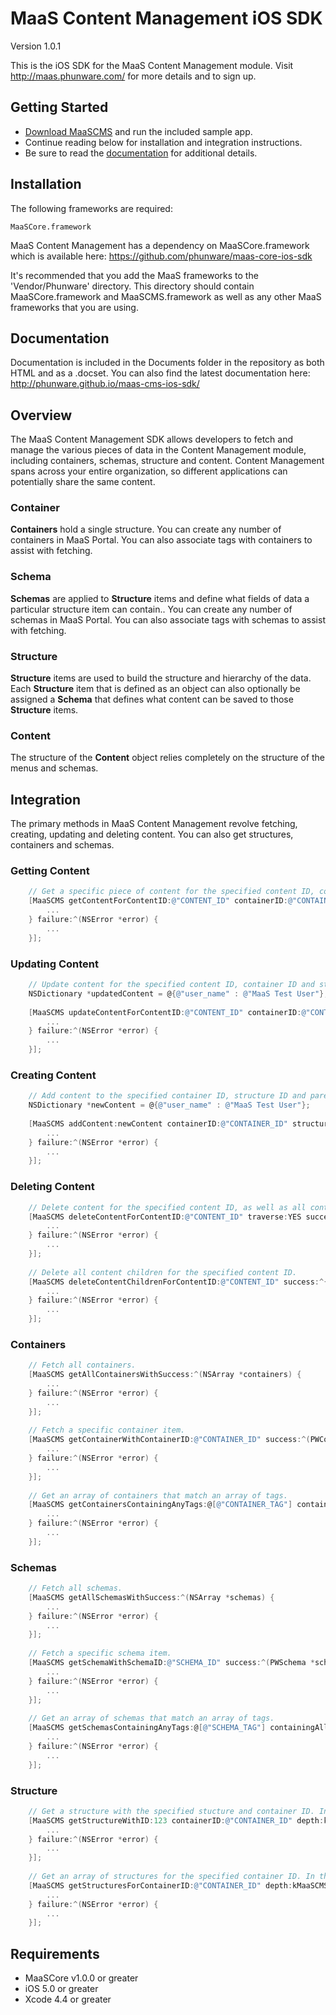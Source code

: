 MaaS Content Management iOS SDK
================

Version 1.0.1

This is the iOS SDK for the MaaS Content Management module. Visit http://maas.phunware.com/ for more details and to sign up.



Getting Started
---------------

- [Download MaaSCMS](https://github.com/phunware/maas-cms-ios-sdk/archive/master.zip) and run the included sample app.
- Continue reading below for installation and integration instructions.
- Be sure to read the [documentation](http://phunware.github.io/maas-cms-ios-sdk/) for additional details.



Installation
------------

The following frameworks are required:
````
MaaSCore.framework
````

MaaS Content Management has a dependency on MaaSCore.framework which is available here: https://github.com/phunware/maas-core-ios-sdk

It's recommended that you add the MaaS frameworks to the 'Vendor/Phunware' directory. This directory should contain MaaSCore.framework and MaaSCMS.framework  as well as any other MaaS frameworks that you are using.



Documentation
------------

Documentation is included in the Documents folder in the repository as both HTML and as a .docset. You can also find the latest documentation here: http://phunware.github.io/maas-cms-ios-sdk/



Overview
-----------

The MaaS Content Management SDK allows developers to fetch and manage the various pieces of data in the Content Management module, including containers, schemas, structure and content. Content Management spans across your entire organization, so different applications can potentially share the same content.


### Container

**Containers** hold a single structure. You can create any number of containers in MaaS Portal. You can also associate tags with containers to assist with fetching.

### Schema

**Schemas** are applied to **Structure** items and define what fields of data a particular structure item can contain.. You can create any number of schemas in MaaS Portal. You can also associate tags with schemas to assist with fetching.

### Structure

**Structure** items are used to build the structure and hierarchy of the data. Each **Structure** item that is defined as an object can also optionally be assigned a **Schema** that defines what content can be saved to those **Structure** items.

### Content

The structure of the **Content** object relies completely on the structure of the menus and schemas.



Integration
-----------

The primary methods in MaaS Content Management revolve fetching, creating, updating and deleting content. You can also get structures, containers and schemas.

### Getting Content

````objective-c
	// Get a specific piece of content for the specified content ID, container ID and structure ID. The contents are always returned as an NSDictionary object. It's recommended that you parse the dictionary into a model object.
    [MaaSCMS getContentForContentID:@"CONTENT_ID" containerID:@"CONTAINER_ID" structureID:123 success:^(NSDictionary *content) {
        ...
    } failure:^(NSError *error) {
        ...
    }];
````

### Updating Content

````objective-c
	// Update content for the specified content ID, container ID and structure ID. Any fields that are ommitted will maintain their previous values.
    NSDictionary *updatedContent = @{@"user_name" : @"MaaS Test User"};
    
    [MaaSCMS updateContentForContentID:@"CONTENT_ID" containerID:@"CONTAINER_ID" structureID:123 updatedContent:updatedContent success:^{
        ...
    } failure:^(NSError *error) {
        ...
    }];
````

### Creating Content

````objective-c
	// Add content to the specified container ID, structure ID and parent content ID. Ideally, the new content dictionary has all the fields as specified by the structure and schema. If not, the required fields will be created for you with empty values.
    NSDictionary *newContent = @{@"user_name" : @"MaaS Test User"};
    
    [MaaSCMS addContent:newContent containerID:@"CONTAINER_ID" structureID:123 parentContentID:@"PARENT_CONTENT_ID" success:^(NSString *newContentID) {
        ...
    } failure:^(NSError *error) {
        ...
    }];
````

### Deleting Content

````objective-c
	// Delete content for the specified content ID, as well as all content children.
    [MaaSCMS deleteContentForContentID:@"CONTENT_ID" traverse:YES success:^{
        ...
    } failure:^(NSError *error) {
        ...
    }];
    
    // Delete all content children for the specified content ID.
    [MaaSCMS deleteContentChildrenForContentID:@"CONTENT_ID" success:^{
        ...
    } failure:^(NSError *error) {
        ...
    }];

````

### Containers

````objective-c
	// Fetch all containers.
    [MaaSCMS getAllContainersWithSuccess:^(NSArray *containers) {
        ...
    } failure:^(NSError *error) {
        ...
    }];
    
    // Fetch a specific container item.
    [MaaSCMS getContainerWithContainerID:@"CONTAINER_ID" success:^(PWContainer *container) {
        ...
    } failure:^(NSError *error) {
        ...
    }];
    
    // Get an array of containers that match an array of tags.
    [MaaSCMS getContainersContainingAnyTags:@[@"CONTAINER_TAG"] containingAllTags:nil success:^(NSArray *containers) {
        ...
    } failure:^(NSError *error) {
        ...
    }];

````

### Schemas

````objective-c
	// Fetch all schemas.
    [MaaSCMS getAllSchemasWithSuccess:^(NSArray *schemas) {
        ...
    } failure:^(NSError *error) {
        ...
    }];
    
    // Fetch a specific schema item.
    [MaaSCMS getSchemaWithSchemaID:@"SCHEMA_ID" success:^(PWSchema *schema) {
        ...
    } failure:^(NSError *error) {
        ...
    }];
    
    // Get an array of schemas that match an array of tags.
    [MaaSCMS getSchemasContainingAnyTags:@[@"SCHEMA_TAG"] containingAllTags:nil success:^(NSArray *schemas) {
        ...
    } failure:^(NSError *error) {
        ...
    }];
````

### Structure

````objective-c
	// Get a structure with the specified stucture and container ID. In this example, we want to traverse into all child structures but not include schema.
    [MaaSCMS getStructureWithID:123 containerID:@"CONTAINER_ID" depth:kMaaSCMSDepthFullHierarchy includeSchema:NO success:^(PWStructure *structure) {
        ...
    } failure:^(NSError *error) {
        ...
    }];
    
    // Get an array of structures for the specified container ID. In this example, we want to traverse into all child structures and include schema.
    [MaaSCMS getStructuresForContainerID:@"CONTAINER_ID" depth:kMaaSCMSDepthFullHierarchy includeSchema:YES success:^(NSArray *structures) {
        ...
    } failure:^(NSError *error) {
        ...
    }];
````



Requirements
------------

- MaaSCore v1.0.0 or greater
- iOS 5.0 or greater
- Xcode 4.4 or greater
